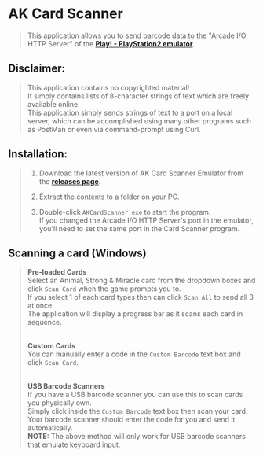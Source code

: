 # AK Card Scanner
> This application allows you to send barcode data to the "Arcade I/O HTTP Server" of the [**Play! - PlayStation2 emulator**](<https://github.com/jpd002/Play->).

## Disclaimer:
> This application contains no copyrighted material!<br>
> It simply contains lists of 8-character strings of text which are freely available online.<br>
> This application simply sends strings of text to a port on a local server, which can be accomplished using many other programs such as PostMan or even via command-prompt using Curl.

## Installation:
> 1. Download the latest version of AK Card Scanner Emulator from the [**releases page**](<https://github.com/Gama-Tech/AK-Card-Scanner-Releases/releases>).
> 
> 2. Extract the contents to a folder on your PC.
> 
> 3. Double-click `AKCardScanner.exe` to start the program.<br>
> If you changed the Arcade I/O HTTP Server's port in the emulator, you'll need to set the same port in the Card Scanner program. 


## Scanning a card (Windows) 
> **Pre-loaded Cards<br>**
> Select an Animal, Strong & Miracle card from the dropdown boxes and click `Scan Card` when the game prompts you to.<br>
> If you select 1 of each card types then can click `Scan All` to send all 3 at once.<br>
> The application will display a progress bar as it scans each card in sequence.<br><br>
> 
> **Custom Cards**<br>
> You can manually enter a code in the `Custom Barcode` text box and click `Scan Card`.<br><br>
> 
> **USB Barcode Scanners<br>**
> If you have a USB barcode scanner you can use this to scan cards you physically own.<br>
> Simply click inside the `Custom Barcode` text box then scan your card.<br>
> Your barcode scanner should enter the code for you and send it automatically.<br>
> **NOTE:** The above method will only work for USB barcode scanners that emulate keyboard input.
